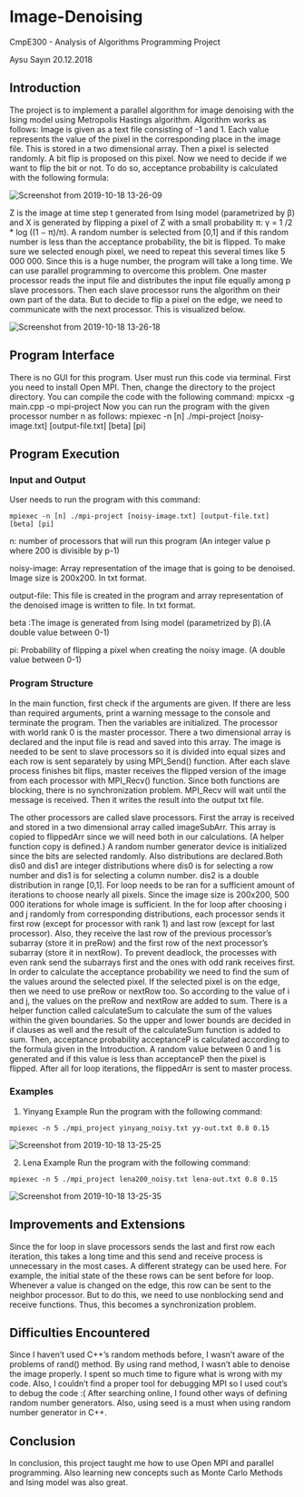 # Image-Denoising
CmpE300 - Analysis of Algorithms Programming Project

Aysu Sayın 20.12.2018


## Introduction
The project is to implement a parallel algorithm for image denoising with the Ising model using Metropolis Hastings algorithm. Algorithm works as follows:
Image is given as a text file consisting of -1 and 1. Each value represents the value of the pixel in the corresponding place in the image file. This is stored in a two dimensional array. Then a pixel is selected randomly. A bit flip is proposed on this pixel. Now we need to decide if we want to flip the bit or not. To do so, acceptance probability is calculated with the following formula:

![Screenshot from 2019-10-18 13-26-09](https://user-images.githubusercontent.com/23139429/67087131-f80f5700-f1aa-11e9-8a3b-cbb5b79f62bb.png)

Z is the image at time step t generated from Ising model (parametrized by  β) and X is generated by flipping a pixel of Z with a small probability π: γ = 1 /2 * log ((1 − π)/π). A random number is selected from [0,1] and if this random number is less than the acceptance probability, the bit is flipped. To make sure we selected enough pixel, we need to repeat this several times like 5 000 000. Since this is a huge number, the program will take a long time. We can use parallel programming to overcome this problem. One master processor reads the input file and distributes the input file equally among p slave processors. Then each slave processor runs the algorithm on their own part of the data. But to decide to flip a pixel on the edge, we need to communicate with the next processor. This is visualized below.

![Screenshot from 2019-10-18 13-26-18](https://user-images.githubusercontent.com/23139429/67087162-0493af80-f1ab-11e9-8ee5-7c523ae25064.png)


## Program Interface
There is no GUI for this program. User must run this code via terminal.
First you need to install Open MPI. Then, change the directory to the project directory. You can compile the code with the following command:
mpicxx -g main.cpp -o mpi-project
Now you can run the program with the given processor number n as follows:
	mpiexec -n [n] ./mpi-project [noisy-image.txt] [output-file.txt] [beta] [pi]


## Program Execution
### Input and Output
User needs to run the program with this command:

`mpiexec -n [n] ./mpi-project [noisy-image.txt] [output-file.txt] [beta] [pi]`
    
n: number of processors that will run this program (An integer value p where 200 is divisible by p-1)

noisy-image: Array representation of the image that is going to be denoised. Image size is 200x200. In txt format.

output-file: This file is created in the program and array representation of the denoised image is written to file. In txt format.

beta :The image is generated from Ising model (parametrized by  β).(A double value between 0-1)

pi: Probability of flipping a pixel when creating the noisy image. (A double value between 0-1)


### Program Structure

In the main function, first check if the arguments are given. If there are less than required arguments, print a warning message to the console and terminate the program. Then the variables are initialized. 
The processor with world rank 0 is the master processor. There a two dimensional array is declared and the input file is read and saved into this array. The image is needed to be sent to slave processors so it is divided into equal sizes and each row is sent separately by using MPI_Send() function. After each slave process finishes bit flips, master receives the flipped version of the image from each processor with MPI_Recv() function. Since both functions are blocking, there is no synchronization problem. MPI_Recv will wait until the message is received. Then it writes the result into the output txt file.

The other processors are called slave processors. First the array is received and stored in a two dimensional array called imageSubArr. This array is copied to flippedArr since we will need both in our calculations. (A helper function copy is defined.)  A random number generator device is initialized since the bits are selected randomly. Also distributions are declared.Both dis0 and dis1 are integer distributions where dis0 is for selecting a row number and dis1 is for selecting a column number. dis2 is a double distribution in range [0,1]. For loop needs to be ran for a sufficient amount of iterations to choose nearly all pixels. Since the image size is 200x200, 500 000 iterations for whole image is sufficient. In the for loop after choosing i and j randomly from corresponding distributions, each processor sends it first row (except for processor with rank 1) and last row (except for last processor). Also, they receive the last row of the previous processor’s subarray (store it in preRow) and the first row of the next processor’s subarray (store it in nextRow). To prevent deadlock, the processes with even rank send the subarrays first and the ones with odd rank receives first. In order to calculate the acceptance probability we need to find the sum of the values around the selected pixel. If the selected pixel is on the edge, then we need to use preRow or nextRow too. So according to the value of i and j, the values on the preRow and nextRow are added to sum. There is a helper function called calculateSum to calculate the sum of the values within the given boundaries. So the upper and lower bounds are decided in if clauses as well and the result of the calculateSum function is added to sum. Then, acceptance probability acceptanceP is calculated according to the formula given in the Introduction. A random value between 0 and 1 is generated and if this value is less than acceptanceP then the pixel is flipped. After all for loop iterations, the flippedArr is sent to master process.


### Examples
1.  Yinyang Example
Run the program with the following command:

`mpiexec -n 5 ./mpi_project yinyang_noisy.txt yy-out.txt 0.8 0.15`

![Screenshot from 2019-10-18 13-25-25](https://user-images.githubusercontent.com/23139429/67087184-14ab8f00-f1ab-11e9-9c1a-a0a150de4fde.png)

2. Lena Example
Run the program with the following command:

`mpiexec -n 5 ./mpi_project lena200_noisy.txt lena-out.txt 0.8 0.15`

![Screenshot from 2019-10-18 13-25-35](https://user-images.githubusercontent.com/23139429/67087189-170de900-f1ab-11e9-9554-ffd02ea84b3c.png)


## Improvements and Extensions
Since the for loop in slave processors sends the last and first row each iteration, this takes a long time and this send and receive process is unnecessary in the most cases.  A different strategy can be used here. For example, the initial state of the these rows can be sent before for loop. Whenever a value is changed on the edge, this row can be sent to the neighbor processor. But to do this, we need to use nonblocking send and receive functions.  Thus, this becomes a synchronization problem.


## Difficulties Encountered
Since I haven’t used C++’s random methods before, I wasn’t aware of the problems of rand() method. By using rand method, I wasn’t able to denoise the image properly. I spent so much time to figure what is wrong with my code. Also, I couldn’t find a proper tool for debugging MPI so I used cout’s to debug the code :( After searching online, I found other ways of defining random number generators. Also, using seed is a must when using random number generator in C++. 


## Conclusion
In conclusion, this project taught me how to use Open MPI and parallel programming. Also learning new concepts such as Monte Carlo Methods and Ising model was also great. 


